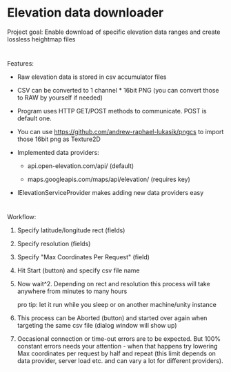 # Elevation data downloader
Project goal: Enable download of specific elevation data ranges and create lossless heightmap files

#
Features:
- Raw elevation data is stored in csv accumulator files
- CSV can be converted to 1 channel * 16bit PNG (you can convert those to RAW by yourself if needed)
- Program uses HTTP GET/POST methods to communicate. POST is default one.
- You can use https://github.com/andrew-raphael-lukasik/pngcs to import those 16bit png as Texture2D
- Implemented data providers:

    - api.open-elevation.com/api/ (default)
    
    - maps.googleapis.com/maps/api/elevation/ (requires key)
    
- IElevationServiceProvider makes adding new data providers easy 
#

#
Workflow:
1. Specify latitude/longitude rect (fields)
2. Specify resolution (fields)
3. Specify "Max Coordinates Per Request" (field)
4. Hit Start (button) and specify csv file name
5. Now wait^2. Depending on rect and resolution this process will take anywhere from minutes to many hours

    pro tip: let it run while you sleep or on another machine/unity instance

6. This process can be Aborted (button) and started over again when targeting the same csv file (dialog window will show up) 
7. Occasional connection or time-out errors are to be expected. But 100% constant errors needs your attention - when that happens try lowering Max coordinates per request by half and repeat (this limit depends on data provider, server load etc. and can vary a lot for different providers).
#
